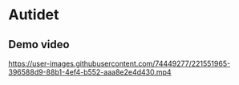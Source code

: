 # Autidet

## Demo video


https://user-images.githubusercontent.com/74449277/221551965-396588d9-88b1-4ef4-b552-aaa8e2e4d430.mp4

